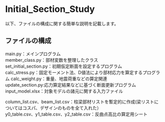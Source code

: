 # Initial_Section_Study

以下、ファイルの構成に関する簡単な説明を記載します。    

## ファイルの構成  
main.py：メインプログラム  
member_class.py：部材変数を整理したクラス  
set_initial_section.py：初期仮定断面を設定するプログラム  
calc_stress.py：固定モーメント法、D値法により部材応力を算定するプログラム 
calc_weight.py：重量、地震荷重などの算定関連  
update_section.py:応力算定結果などに基づく断面更新プログラム  
input_model.xlsx：対象モデルの諸元に関する入力ファイル  
  
column_list.csv、beam_list.csv：柱梁部材リストを暫定的に作成(梁リストについてはコスパ、デザインのものを全て入れた）   
y0_table.csv、y1_table.csv、y2_table.csv：反曲点高比の算定用シート  

